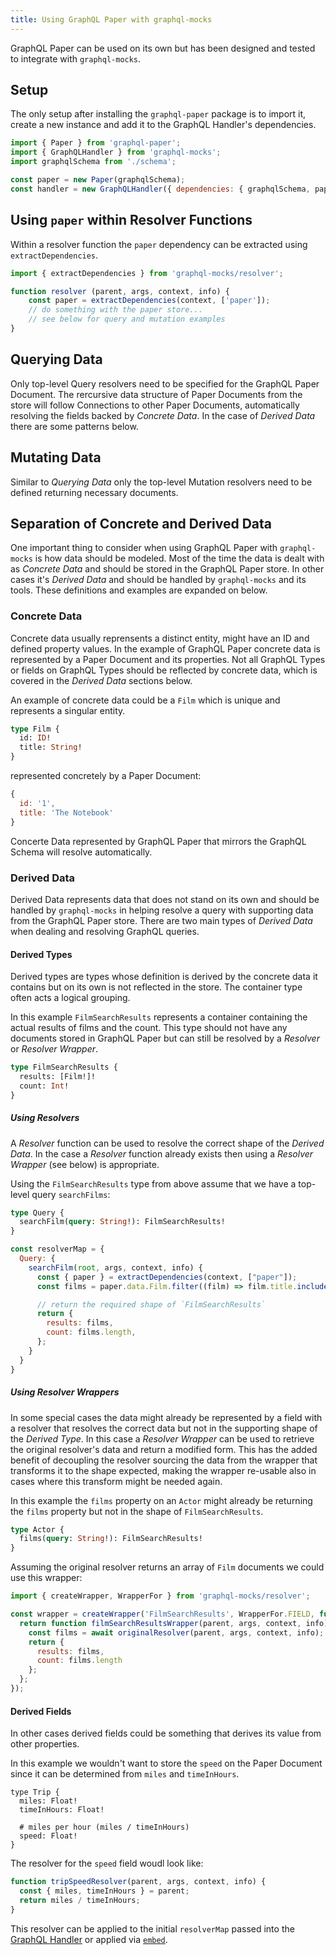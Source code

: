 ```yaml
---
title: Using GraphQL Paper with graphql-mocks
---
```


GraphQL Paper can be used on its own but has been designed and tested to integrate with `graphql-mocks`.

## Setup

The only setup after installing the `graphql-paper` package is to import it, create a new instance and add it to the GraphQL Handler's dependencies.

```js
import { Paper } from 'graphql-paper';
import { GraphQLHandler } from 'graphql-mocks';
import graphqlSchema from './schema';

const paper = new Paper(graphqlSchema);
const handler = new GraphQLHandler({ dependencies: { graphqlSchema, paper }})
```

## Using `paper` within Resolver Functions

Within a resolver function the `paper` dependency can be extracted using `extractDependencies`.

```js
import { extractDependencies } from 'graphql-mocks/resolver';

function resolver (parent, args, context, info) {
    const paper = extractDependencies(context, ['paper']);
    // do something with the paper store...
    // see below for query and mutation examples
}
```

## Querying Data

Only top-level Query resolvers need to be specified for the GraphQL Paper Document. The rercursive data structure of Paper Documents from the store will follow Connections to other Paper Documents, automatically resolving the fields backed by *Concrete Data*. In the case of *Derived Data* there are some patterns below.

## Mutating Data

Similar to *Querying Data* only the top-level Mutation resolvers need to be defined returning necessary documents.

## Separation of Concrete and Derived Data

One important thing to consider when using GraphQL Paper with `graphql-mocks` is how data should be modeled. Most of the time the data is dealt with as *Concrete Data* and should be stored in the GraphQL Paper store. In other cases it's *Derived Data* and should be handled by `graphql-mocks` and its tools. These definitions and examples are expanded on below.

### Concrete Data

Concrete data usually reprensents a distinct entity, might have an ID and defined property values. In the example of GraphQL Paper concrete data is represented by a Paper Document and its properties. Not all GraphQL Types or fields on GraphQL Types should be reflected by concrete data, which is covered in the *Derived Data* sections below.

An example of concrete data could be a `Film` which is unique and represents a singular entity.

```graphql
type Film {
  id: ID!
  title: String!
}
```

represented concretely by a Paper Document:

```js
{
  id: '1',
  title: 'The Notebook'
}
```

Concerte Data represented by GraphQL Paper that mirrors the GraphQL Schema will resolve automatically.

### Derived Data

Derived Data represents data that does not stand on its own and should be handled by `graphql-mocks` in helping resolve a query with supporting data from the GraphQL Paper store. There are two main types of *Derived Data* when dealing and resolving GraphQL queries.

#### Derived Types

Derived types are types whose definition is derived by the concrete data it contains but on its own is not reflected in the store. The container type often acts a logical grouping.

In this example `FilmSearchResults` represents a container containing the actual results of films and the count. This type should not have any documents stored in GraphQL Paper but can still be resolved by a *Resolver* or *Resolver Wrapper*.

```graphql
type FilmSearchResults {
  results: [Film!]!
  count: Int!
}
```

##### Using Resolvers

A *Resolver* function can be used to resolve the correct shape of the *Derived Data*. In the case a *Resolver* function already exists then using a *Resolver Wrapper* (see below) is appropriate.

Using the `FilmSearchResults` type from above assume that we have a top-level query `searchFilms`:

```graphql
type Query {
  searchFilm(query: String!): FilmSearchResults!
}
```

```js
const resolverMap = {
  Query: {
    searchFilm(root, args, context, info) {
      const { paper } = extractDependencies(context, ["paper"]);
      const films = paper.data.Film.filter((film) => film.title.includes(args.query));

      // return the required shape of `FilmSearchResults`
      return {
        results: films,
        count: films.length,
      };
    }
  }
}
```

##### Using Resolver Wrappers

In some special cases the data might already be represented by a field with a resolver that resolves the correct data but not in the supporting shape of the *Derived Type*. In this case a *Resolver Wrapper* can be used to retrieve the original resolver's data and return a modified form. This has the added benefit of decoupling the resolver sourcing the data from the wrapper that transforms it to the shape expected, making the wrapper re-usable also in cases where this transform might be needed again.

In this example the `films` property on an `Actor` might already be returning the `films` property but not in the shape of `FilmSearchResults`.

```graphql
type Actor {
  films(query: String!): FilmSearchResults!
}
```

Assuming the original resolver returns an array of `Film` documents we could use this wrapper:

```js
import { createWrapper, WrapperFor } from 'graphql-mocks/resolver';

const wrapper = createWrapper('FilmSearchResults', WrapperFor.FIELD, function(originalResolver, wrapperOptions) {
  return function filmSearchResultsWrapper(parent, args, context, info) {
    const films = await originalResolver(parent, args, context, info);
    return {
      results: films,
      count: films.length
    };
  };
});
```

#### Derived Fields

In other cases derived fields could be something that derives its value from other properties.

In this example we wouldn't want to store the `speed` on the Paper Document since it can be determined from `miles` and `timeInHours`.

```
type Trip {
  miles: Float!
  timeInHours: Float!

  # miles per hour (miles / timeInHours)
  speed: Float!
}
```

The resolver for the `speed` field woudl look like:

```js
function tripSpeedResolver(parent, args, context, info) {
  const { miles, timeInHours } = parent;
  return miles / timeInHours;
}
```

This resolver can be applied to the initial `resolverMap` passed into the [GraphQL Handler](/docs/getting-started/create-handler) or applied via [`embed`](/docs/resolver-map/managing-resolvers#using-embed).
